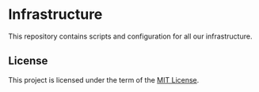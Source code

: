 # Infrastructure

This repository contains scripts and configuration for all our infrastructure.

## License

This project is licensed under the term of the [MIT License][file-license].

[file-license]: ./LICENSE.md
